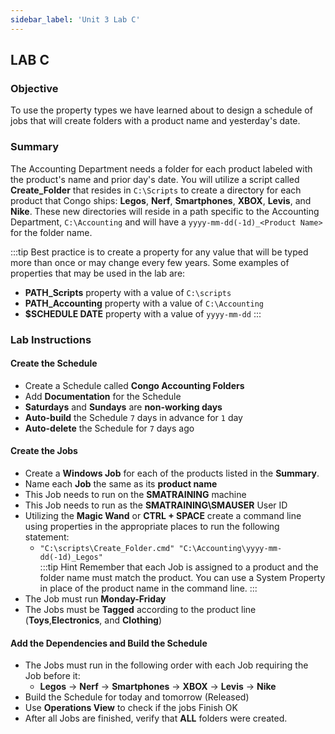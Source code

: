```yaml
---
sidebar_label: 'Unit 3 Lab C'
---
```


## LAB C

### Objective

To use the property types we have learned about to design a schedule of jobs that will create folders with a product name and yesterday's date.

### Summary

The Accounting Department needs a folder for each product labeled with the product's name and prior day's date. You will utilize a script called **Create_Folder** that resides in ```C:\Scripts``` to create a directory for each product that Congo ships:  **Legos**, **Nerf**, **Smartphones**, **XBOX**, **Levis**, and **Nike**. These new directories will reside in a path specific to the Accounting Department, ```C:\Accounting``` and will have a ```yyyy-mm-dd(-1d)_<Product Name>``` for the folder name.

:::tip
Best practice is to create a property for any value that will be typed more than once or may change every few years. Some examples of properties that may be used in the lab are:
* **PATH_Scripts** property with a value of ```C:\scripts```
* **PATH_Accounting** property with a value of ```C:\Accounting```
* **$SCHEDULE DATE** property with a value of ```yyyy-mm-dd```
:::

### Lab Instructions

#### Create the Schedule

* Create a Schedule called **Congo Accounting Folders**  
* Add **Documentation** for the Schedule  
* **Saturdays** and **Sundays** are **non-working days**  
* **Auto-build** the Schedule ```7``` days in advance for ```1``` day  
* **Auto-delete** the Schedule for ```7``` days ago

#### Create the Jobs

* Create a **Windows Job** for each of the products listed in the **Summary**.   
* Name each **Job** the same as its **product name**  
* This Job needs to run on the **SMATRAINING** machine  
* This Job needs to run as the **SMATRAINING\SMAUSER** User ID  
* Utilizing the **Magic Wand** or **CTRL + SPACE** create a command line using properties in the appropriate places to run the following statement: 
  * ```"C:\scripts\Create_Folder.cmd" "C:\Accounting\yyyy-mm-dd(-1d)_Legos"```  
  :::tip Hint
  Remember that each Job is assigned to a product and the folder name must match the product. You can use a System Property in place of the product name in the command line.
  :::
* The Job must run **Monday-Friday**
* The Jobs must be **Tagged** according to the product line (**Toys**,**Electronics**, and **Clothing**)

#### Add the Dependencies and Build the Schedule
* The Jobs must run in the following order with each Job requiring the Job before it:
  *	**Legos** &rarr; **Nerf** &rarr; **Smartphones** &rarr; **XBOX** &rarr; **Levis** &rarr; **Nike**
* Build the Schedule for today and tomorrow (Released)
* Use **Operations View** to check if the jobs Finish OK
* After all Jobs are finished, verify that **ALL** folders were created.

<!--
## Enterprise Manager

<details>

:::tip [Walkthrough Video - Unit 3 Lab C](../static/videobasic/U3LabC.mp4)

:::


*	Create a Schedule named **Congo Accounting Folders**  
*	**Saturdays** and **Sundays** are **non-working days**  
*	**Auto-build** the Schedule ```7``` days in advance for ```1``` day  
*	**Auto-delete** the Schedule for ```7``` days ago
*	Add **Documentation** for the Schedule  
*	Create a **Windows Job** for each of the products in the introduction   
*	Name each **Job** the same as its **product name**  
*	This Job needs to run as the ```SMATRAINING\SMAUSER``` User ID  
*	This Job needs to run on the **SMATRAINING** machine  
*	Use the following **command line** replacing the three objects specified above with **Global Properties**:   

```
“C:\scripts\Create_Folder.cmd” “C:\Accounting\yyyy-mm-dd-Legos”
```  

:::note
Remember that each Job is assigned to a product and the folder name must match the product
:::

*	The Job must run **Monday-Friday**
*	The Jobs must be **Tagged** according to the product line (**Toys**,**Electronics**, and **Clothing**)
*	The Jobs must run in the following order with each Job requiring the Job before it:
    *	Legos
    *	Nerf
    *	Smartphones
    *	XBOX
    *	Levis
    *	Nike
*	Build the Schedule for today and tomorrow (Released)
*	Use Solution Manager Operations View to check if the Jobs complete ok
*	After all Jobs are finished, check that **all** folders were created

</details>
-->